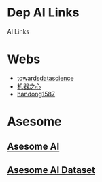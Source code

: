 # Dep AI Links
AI Links

# Webs
- [towardsdatascience](https://towardsdatascience.com)
- [机器之心](https://www.jiqizhixin.com)
- [handong1587](https://handong1587.github.io/index.html)

# Asesome

## [Asesome AI](https://github.com/skyseraph/awesome-projects/blob/master/doc/ai.md)

## [Asesome AI Dataset](https://github.com/skyseraph/awesome-projects/blob/master/doc/ai_dataset.md)


